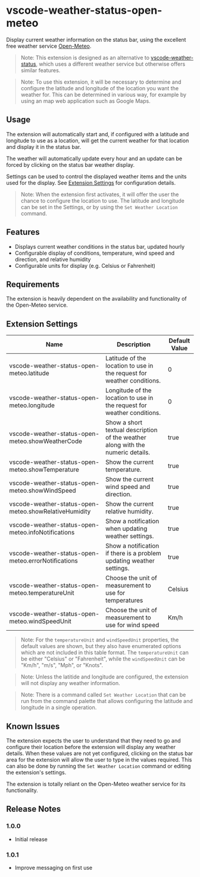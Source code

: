 # vscode-weather-status-open-meteo

Display current weather information on the status bar, using the excellent free weather service [Open-Meteo](https://open-meteo.com/).

> Note: This extension is designed as an alternative to [vscode-weather-status](https://github.com/Motivesoft/vscode-weather-status), which uses a different weather service but otherwise offers similar features.

> Note: To use this extension, it will be necessary to determine and configure the latitude and longitude of the location you want the weather for. This can be determined in various way, for example by using an map web application such as Google Maps.  

## Usage

The extension will automatically start and, if configured with a latitude and longitude to use as a location, will get the current weather for that location and display it in the status bar.

The weather will automatically update every hour and an update can be forced by clicking on the status bar weather display.

Settings can be used to control the displayed weather items and the units used for the display. See [Extension Settings](#extension-settings) for configuration details.

> Note: When the extension first activates, it will offer the user the chance to configure the location to use. The latitude and longitude can be set in the Settings, or by using the `Set Weather Location` command.

## Features

* Displays current weather conditions in the status bar, updated hourly
* Configurable display of conditions, temperature, wind speed and direction, and relative humidity
* Configurable units for display (e.g. Celsius or Fahrenheit)

## Requirements

The extension is heavily dependent on the availability and functionality of the Open-Meteo service.

## Extension Settings

| Name | Description | Default Value |
|------|-------------|---------------|
| vscode-weather-status-open-meteo.latitude | Latitude of the location to use in the request for weather conditions. | 0 |
| vscode-weather-status-open-meteo.longitude | Longitude of the location to use in the request for weather conditions. | 0 |
| vscode-weather-status-open-meteo.showWeatherCode | Show a short textual description of the weather along with the numeric details. | true |
| vscode-weather-status-open-meteo.showTemperature | Show the current temperature. | true |
| vscode-weather-status-open-meteo.showWindSpeed | Show the current wind speed and direction. | true |
| vscode-weather-status-open-meteo.showRelativeHumidity | Show the current relative humidity. | true |
| vscode-weather-status-open-meteo.infoNotifications | Show a notification when updating weather settings. | true |
| vscode-weather-status-open-meteo.errorNotifications | Show a notification if there is a problem updating weather settings. | true |
| vscode-weather-status-open-meteo.temperatureUnit | Choose the unit of measurement to use for temperatures | Celsius |
| vscode-weather-status-open-meteo.windSpeedUnit | Choose the unit of measurement to use for wind speed | Km/h |

> Note: For the `temperatureUnit` and `windSpeedUnit` properties, the default values are shown, but they also have enumerated options which are not included in this table format. The `temperatureUnit` can be either "Celsius" or "Fahrenheit", while the `windSpeedUnit` can be "Km/h", "m/s", "Mph", or "Knots".

> Note: Unless the latitide and longitude are configured, the extension will not display any weather information.

> Note: There is a command called `Set Weather Location` that can be run from the command palette that allows configuring the latitude and longitude in a single operation.

## Known Issues

The extension expects the user to understand that they need to go and configure their location before the extension will display any weather details. When these values are not yet configured, clicking on the status bar area for the extension will allow the user to type in the values required. This can also be done by running the `Set Weather Location` command or editing the extension's settings. 

The extension is totally reliant on the Open-Meteo weather service for its functionality.

## Release Notes

### 1.0.0

- Initial release

### 1.0.1

- Improve messaging on first use